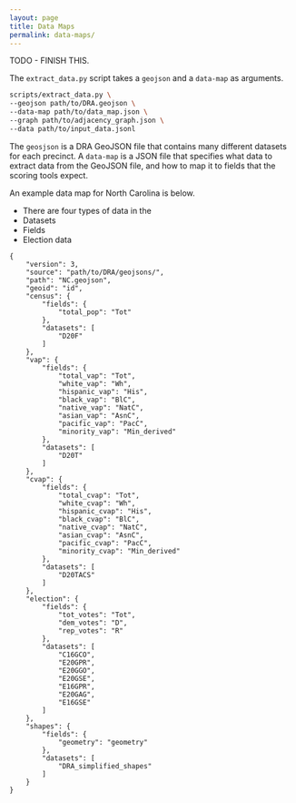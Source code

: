 ```yaml
---
layout: page
title: Data Maps
permalink: data-maps/
---
```


TODO - FINISH THIS.

The `extract_data.py` script takes a `geojson` and a `data-map` as arguments.

```bash
scripts/extract_data.py \
--geojson path/to/DRA.geojson \
--data-map path/to/data_map.json \
--graph path/to/adjacency_graph.json \
--data path/to/input_data.jsonl
```

The `geosjson` is a DRA GeoJSON file that contains many different datasets for each precinct.
A `data-map` is a JSON file that specifies what data to extract data from the GeoJSON file, and
how to map it to fields that the scoring tools expect.

An example data map for North Carolina is below.

* There are four types of data in the 
* Datasets
* Fields
* Election data


```
{
    "version": 3,
    "source": "path/to/DRA/geojsons/",
    "path": "NC.geojson",
    "geoid": "id",
    "census": {
        "fields": {
            "total_pop": "Tot"
        },
        "datasets": [
            "D20F"
        ]
    },
    "vap": {
        "fields": {
            "total_vap": "Tot",
            "white_vap": "Wh",
            "hispanic_vap": "His",
            "black_vap": "BlC",
            "native_vap": "NatC",
            "asian_vap": "AsnC",
            "pacific_vap": "PacC",
            "minority_vap": "Min_derived"
        },
        "datasets": [
            "D20T"
        ]
    },
    "cvap": {
        "fields": {
            "total_cvap": "Tot",
            "white_cvap": "Wh",
            "hispanic_cvap": "His",
            "black_cvap": "BlC",
            "native_cvap": "NatC",
            "asian_cvap": "AsnC",
            "pacific_cvap": "PacC",
            "minority_cvap": "Min_derived"
        },
        "datasets": [
            "D20TACS"
        ]
    },
    "election": {
        "fields": {
            "tot_votes": "Tot",
            "dem_votes": "D",
            "rep_votes": "R"
        },
        "datasets": [
            "C16GCO",
            "E20GPR",
            "E20GGO",
            "E20GSE",
            "E16GPR",
            "E20GAG",
            "E16GSE"
        ]
    },
    "shapes": {
        "fields": {
            "geometry": "geometry"
        },
        "datasets": [
            "DRA_simplified_shapes"
        ]
    }
}
```